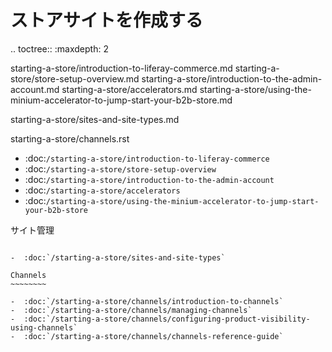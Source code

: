 ストアサイトを作成する
================

.. toctree:: :maxdepth: 2

   starting-a-store/introduction-to-liferay-commerce.md starting-a-store/store-setup-overview.md starting-a-store/introduction-to-the-admin-account.md starting-a-store/accelerators.md starting-a-store/using-the-minium-accelerator-to-jump-start-your-b2b-store.md

   starting-a-store/sites-and-site-types.md

   starting-a-store/channels.rst

-  :doc:`/starting-a-store/introduction-to-liferay-commerce`
-  :doc:`/starting-a-store/store-setup-overview`
-  :doc:`/starting-a-store/introduction-to-the-admin-account`
-  :doc:`/starting-a-store/accelerators`
-  :doc:`/starting-a-store/using-the-minium-accelerator-to-jump-start-your-b2b-store`

サイト管理
~~~~~~~~~~~~~~~

-  :doc:`/starting-a-store/sites-and-site-types`

Channels
~~~~~~~~

-  :doc:`/starting-a-store/channels/introduction-to-channels`
-  :doc:`/starting-a-store/channels/managing-channels`
-  :doc:`/starting-a-store/channels/configuring-product-visibility-using-channels`
-  :doc:`/starting-a-store/channels/channels-reference-guide`